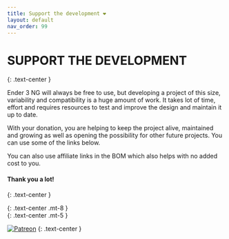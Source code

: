 ```yaml
---
title: Support the development ❤️
layout: default
nav_order: 99
---
```

# SUPPORT THE DEVELOPMENT
{: .text-center }

Ender 3 NG will always be free to use, but developing a project of this size, variability and compatibility is a huge amount of work. It takes lot of time, effort and requires resources to test and improve the design and maintain it up to date.

With your donation, you are helping to keep the project alive, maintained and growing as well as opening the possibility for other future projects. You can use some of the links below.

You can also use affiliate links in the BOM which also helps with no added cost to you.

#### Thank you a lot!
{: .text-center }

<div>
<script type='text/javascript' src='https://storage.ko-fi.com/cdn/widget/Widget_2.js'></script><script type='text/javascript'>kofiwidget2.init('Ko-fi', '#28b5e0', 'E1E1JZ5FS');kofiwidget2.draw();</script> 
</div>
{: .text-center .mt-8 }

<div id="donate-button-container">
<div id="donate-button"></div>
<script src="https://www.paypalobjects.com/donate/sdk/donate-sdk.js" charset="UTF-8"></script>
<script>
PayPal.Donation.Button({
env:'production',
hosted_button_id:'LR94TRQXMGW46',
image: {
src:'../assets/images/paypal_donate.png',
alt:'Donate with PayPal button',
title:'PayPal - The safer, easier way to pay online!',
}
}).render('#donate-button');
</script>
</div>
{: .text-center .mt-5 }

[![Patreon](../assets/images/patreon_donate.png)](https://www.patreon.com/RH3D_cz)
{: .text-center }

[feedback]: https://rh3d.xyz/feedback.html
